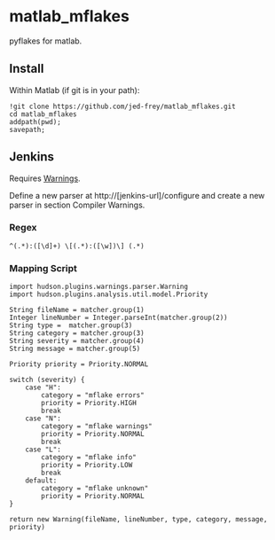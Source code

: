 # matlab_mflakes
pyflakes for matlab.

## Install

Within Matlab (if git is in your path):

    !git clone https://github.com/jed-frey/matlab_mflakes.git
    cd matlab_mflakes
    addpath(pwd);
    savepath;
    
    
## Jenkins 

Requires [Warnings](https://plugins.jenkins.io/warnings).

Define a new parser at http://[jenkins-url]/configure and create a new parser in section Compiler Warnings.

### Regex

```
^(.*):([\d]+) \[(.*):([\w])\] (.*)
```

### Mapping Script

```
import hudson.plugins.warnings.parser.Warning
import hudson.plugins.analysis.util.model.Priority

String fileName = matcher.group(1)
Integer lineNumber = Integer.parseInt(matcher.group(2))
String type =  matcher.group(3)
String category = matcher.group(3)
String severity = matcher.group(4)
String message = matcher.group(5)

Priority priority = Priority.NORMAL

switch (severity) {
    case "H":
        category = "mflake errors"
        priority = Priority.HIGH
        break
    case "N":
        category = "mflake warnings"
        priority = Priority.NORMAL
        break
    case "L":
        category = "mflake info"
        priority = Priority.LOW
        break
    default:
        category = "mflake unknown"
        priority = Priority.NORMAL
}

return new Warning(fileName, lineNumber, type, category, message, priority)
```
